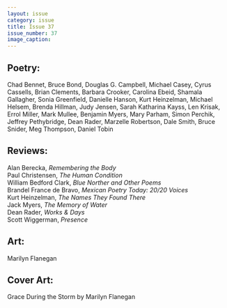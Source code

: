 ```yaml
---
layout: issue
category: issue
title: Issue 37
issue_number: 37
image_caption: 
---
```


## Poetry:

Chad Bennet, Bruce Bond, Douglas G. Campbell, Michael Casey, Cyrus Cassells, Brian Clements, Barbara Crooker, Carolina Ebeid, Shamala Gallagher, Sonia Greenfield, Danielle Hanson, Kurt Heinzelman, Michael Helsem, Brenda Hillman, Judy Jensen, Sarah Katharina Kayss, Len Krisak, Errol Miller, Mark Mullee, Benjamin Myers, Mary Parham, Simon Perchik, Jeffrey Pethybridge, Dean Rader, Marzelle Robertson, Dale Smith, Bruce Snider, Meg Thompson, Daniel Tobin  

## Reviews:

Alan Berecka, *Remembering the Body*  
Paul Christensen, *The Human Condition*  
William Bedford Clark, *Blue Norther and Other Poems*  
Brandel France de Bravo, *Mexican Poetry Today: 20/20 Voices*  
Kurt Heinzelman, *The Names They Found There*  
Jack Myers, *The Memory of Water*  
Dean Rader, *Works & Days*  
Scott Wiggerman, *Presence*  

## Art:

Marilyn Flanegan  

## Cover Art:

Grace During the Storm by Marilyn Flanegan  